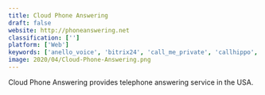 ```yaml
---
title: Cloud Phone Answering
draft: false 
website: http://phoneanswering.net
classification: ['']
platform: ['Web']
keywords: ['anello_voice', 'bitrix24', 'call_me_private', 'callhippo', 'crazycall', 'grasshopper', 'hi_voicemail', 'hullomail', 'justcall', 'line2', 'mightycall', 'nextiva', 'ring4', 'telzio', 'text_me_private', 'truecaller', 'truly_wireless', 'yodeltalk', 'zaplee', 'ucontact']
image: 2020/04/Cloud-Phone-Answering.png
---
```

Cloud Phone Answering provides telephone answering service in the USA.